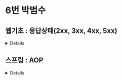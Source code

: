 # 6번 박범수


## 웹기초 : 응답상태(2xx, 3xx, 4xx, 5xx)
<details>
### **HTTP 상태 코드**
    
1xx (조건부 응답) - 요청받음, 프로세스 계속.   
임시, 실험적인 상태. → 클라이언트로 보내면 안된다.
    
2xx (요청 수신, 처리 성공) 
    
    200 : 정상 응답 (요청 -> 서버 -> 응답)
    201 : 작성됨(CREATED)
    
3xx (리다이렉션 완료 : 다른 페이지로 이동)

    301 : 영구 이동 - get 또는 haed 요청에 대한 응답
    302 : 임시 이동 - 현재 다른 위치이지만 원래 위치를 사용할 때 (redirect)
    304 : 캐시됨 - 마지막 요청 이후 페이지가 수정되지 않았다. (요청의 응답으로 캐시를 사용했다는 뜻)
    
4xx : 요청 오류

 	400 : 잘못된 요청(BAD REQUEST) - 서버가 구문 인식 못함.
 	401 : 권한 없음(UNAUTHORIZED) - 인증 안됨(로그인이 필요한 페이지)
 	403 : 금지됨(FORBIDDEN) - 권한 없음
 	404 : 페이지 없음(NOT FOUND) 
 	405 : Method Not Allowed - POST 요청받는 서버에 GET으로 요청/ GET 요청받는 서버에 POST로 요청

5xx : 서버 오류

    500 - 내부 서버 오류(Internal Server Error) - 코드 오류, 서버 물리적 오류
    501, 502 (불량 게이트웨이)
    503 (서비스를 사용할 수 없음)
=======
2XX : 성공을 알리는 상태코드 입니다. 
          200(성공), 
          201(작성됨)이 많이 사용됩니다.
3XX : 리다이렉션(다른 페이지로 이동)을 알리는 상태 코드 입니다. 어떤 주소를 입력했는데 다른 주소의 페이지로 넘어갈 때 이 코드가 사용됩니다. 
          301(영구이동), 
          302(임시 이동) 
          304(수정되지 않음)는 요청의 응답으로 캐시를 사용했다는 뜻 입니다.
4XX : 요청 오류를 나타냅니다. 요청 자체에 오류가 있을 때 표시됩니다. 
          400(잘못된 요청), 
          401(권한없음), 
          403(금지됨), 
          404(찾을 수 없음), 
          405(메서드 처리 불가 Method Not Allowed)가 있습니다.
5XX : 서버오류를 나타냅니다. 특히 코드 오류나 물리적 서버 오류 때 발생하며 요청은 제대로 왔지만 서버에 오류가 생겼을 때 발생합니다. 이 오류가 뜨지 않게 주의해서 프로그래밍 해야 합니다. 
          500(코드 오류, 내부 서버 오류), 
          501&502(불량 게이트웨이), 
          503(서비스를 사용할 수 없음)이 자주 사용됩니다.
</details>
          
## 스프링 : AOP
<details>
### **AOP**

@EnableApectJAutoProxy : 프록시 설정 활성

```java
@Configuration
@EnableAspectJAutoProxy(proxyTargetClass = true) // 하위클래스 기반의 프록시
public class AppCtx {
    @Bean
    public Calculator calculator() {
        return new RecCalculator();
    }

    @Bean
    public ProxyCache proxyCache() {
        return new ProxyCache();
    }

    @Bean
    public ProxyCalculator proxyCalculator() {
        return new ProxyCalculator();
    }
}
```

1)**@Aspect** : **공통 기능**이 포함된 **클래스**

```java
import aopex.*;
import org.springframework.context.annotation.Bean;
import org.springframework.context.annotation.Configuration;
import org.springframework.context.annotation.EnableAspectJAutoProxy;

@Aspect     // aop
@Order(2)
public class ProxyCalculator {

    @Around("CommonPointcut.publicTarget()")
    public Object process(ProceedingJoinPoint joinPoint) throws Throwable {

        long stime = System.nanoTime(); // 공통 기능

        try {
            Object result = joinPoint.proceed(); // 핵심 기능을 대신 수행하는 메서드
            // factorial(...)

            return result;
        } finally {
            long etime = System.nanoTime(); // 공통 기능
            System.out.printf("걸린시간 : %d%n", etime - stime);
        }
    }
}
```

```java
@Aspect
@Order(1)
public class ProxyCache {

    private Map<Long, Object> cacheData = new HashMap<>();

    @Around("CommonPointcut.publicTarget()")
    public Object process(ProceedingJoinPoint joinPoint) throws Throwable {

        Object[] args = joinPoint.getArgs(); // 매개변수로 투입된 인자 값( 예 - 10L)
        Long num = (Long)args[0];
        if (cacheData.containsKey(num)) {
            System.out.println("캐시값 사용!");
            return cacheData.get(num);
        }

        Object result = joinPoint.proceed(); // ProxyCalculator::proceed()

        // 캐시 저장
        cacheData.put(num, result);
        System.out.println("캐시 저장!");

        return result;
    }
}
```

2) **@Pointcut** : 공통 기능이 적용될 **범위**

- execution 명시자

```java
import org.aspectj.lang.annotation.Aspect;
import org.aspectj.lang.annotation.Pointcut;

@Aspect
public class CommonPointcut {
    @Pointcut("execution(* aopex..*(long))")  // A
    public void publicTarget() {}
}
```

3) **@Around** : 공통 기능을 수행하고 핵심 기능을 대신 수행 주는 **메서드**

ProceedingJoinPoint joinPoint

Signature getSignature()

getName() : 메서드명
toLongString() : 자세한 메서드 이름 정보

 Object proceed() : 핵심 기능 대신 수행해 주는 메서드(범용 기능)
 Object[] getArgs()
 Object getTarget() : 핵심 기능 메서드가 속해 있는 객체의 참조 변수

1. @Order
    
    ProxyCache -> ProxyCalculator :  정상
    
    ProxyCaluclator -> ProxyCache : 캐시 동작 X
    
    프록시의 실행 순서가 매우 중요한 경우 @Order -> 순서를 직접 지정
    
    ```java
    @Aspect
    @Order(2)
    public class ProxyCalculator {
    	(...)
    }
    ```
    
    ```java
    @Aspect
    @Order(1)  // 우선 순위
    public class ProxyCache {
    	(...)
    }
    ```
    
2. 프록시 생성방식
    - 반복
        
        ```java
        public static void main(String[] args) {
                long stime = System.nanoTime();     // 공통 기능
        
                // 핵심 기능
                ImplCalculator cal1 = new ImplCalculator(); // 반복문
                long result1 = cal1.factorial(10L);
                System.out.printf("cal1 : %d%n", result1);
        
                long etime = System.nanoTime();     // 공통 기능
                System.out.printf("반복문으로 걸린 시간 : %d%n", etime - stime);
        
                stime = System.nanoTime();          // 공통 기능
        
                // 핵심 기능
                RecCalculator cal2 = new RecCalculator();   // 재귀 : 스택이 쌓여서 성능에 좋지 않다.
                long result2 = cal2.factorial(10L);
                System.out.printf("cal2 : %d%n", result2);
        
                etime = System.nanoTime();          //공통 기능
                System.out.printf("재귀문으로 걸린 시간 : %d%n", etime - stime);
            }   // 왜 재귀문이 더 짧지?
        }       // 반복되는 코드를 프록시로 묶어서 처리하려고 한다. -> Ex02
        ```
        
    - 프록시로
        
        ```java
        public class ProxyCalculator implements Calculator{
            private Calculator calculator;
        
            public ProxyCalculator(Calculator calculator) {
                this.calculator = calculator;
            }
            @Override
            public long factorial(long num) {
                long stime = System.nanoTime();     // 공통 기눙
        
                try {
        
                    long result = calculator.factorial(num);     // 핵심 기능
        
                    return result;
                } finally {
                    long etime = System.nanoTime();     // 공통 기능
                    System.out.printf("걸린시간 : %d%n", etime - stime);
                }
            }
        }
        ```
        
        ```java
        public static void main(String[] args) {
                // 데코레이션 패턴. 추가적인 기능을 더한다.
                // 기능을 대신 수행하기 때문에 프록시라고 부른다.
                ProxyCalculator cal1 = new ProxyCalculator(new ImplCalculator());
                long result1 = cal1.factorial(10L);
                System.out.printf("cal1 : %d%n", result1);
        
                ProxyCalculator cal2 = new ProxyCalculator(new RecCalculator());
                long result2 = cal2.factorial(10L);
                System.out.printf("cal2 : %d%n", result2);
            }
        }
        ```
        
    
3. @Around의 Pointcut 설정과 @Pointcut 재사용
    
    ```java
    @Aspect
    public class CommonPointcut {
        @Pointcut("execution(* aopex..*(long))")
        public void publicTarget() {}
    }
    ```
    
    위 pointcut을 아래에서 재사용
    
    ```java
    @Around("CommonPointcut.publicTarget()")
    public Object process(ProceedingJoinPoint joinPoint) throws Throwable {
    	(...)
    }
    ```
</details> 
